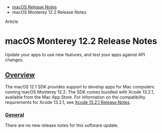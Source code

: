 - [macOS Release Notes](https://developer.apple.com/documentation/macos-release-notes)
- macOS Monterey 12.2 Release Notes

Article

# macOS Monterey 12.2 Release Notes

Update your apps to use new features, and test your apps against API changes.

## [Overview](https://developer.apple.com/documentation/macos-release-notes/macos-12_2-release-notes#Overview)

The macOS 12.1 SDK provides support to develop apps for Mac computers running macOS Monterey 12.2. The SDK comes bundled with Xcode 13.2.1, available from the Mac App Store. For information on the compatibility requirements for Xcode 13.2.1, see [Xcode 13.2.1 Release Notes](https://developer.apple.com/documentation/Xcode-Release-Notes/xcode-13_2_1-release-notes).

### [General](https://developer.apple.com/documentation/macos-release-notes/macos-12_2-release-notes#General)

There are no new release notes for this software update.
